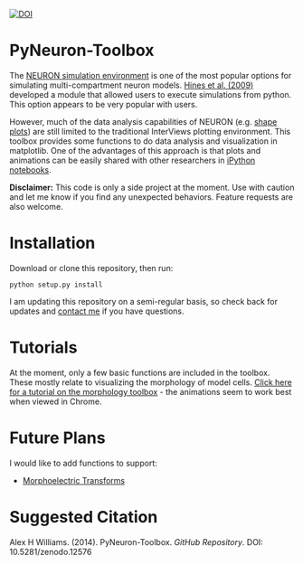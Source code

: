 [![DOI](https://zenodo.org/badge/doi/10.5281/zenodo.12576.png)](http://dx.doi.org/10.5281/zenodo.12576)

PyNeuron-Toolbox
================

The [NEURON simulation environment](http://www.neuron.yale.edu/neuron/) is one of the most popular options for simulating multi-compartment neuron models. [Hines et al. (2009)](http://journal.frontiersin.org/Journal/10.3389/neuro.11.001.2009/abstract) developed a module that allowed users to execute simulations from python. This option appears to be very popular with users.

However, much of the data analysis capabilities of NEURON (e.g. [shape plots](http://www.oberlin.edu/OCTET/HowTo/NEURON/B2_RealisticMorph.html)) are still limited to the traditional InterViews plotting environment. This toolbox provides some functions to do data analysis and visualization in matplotlib. One of the advantages of this approach is that plots and animations can be easily shared with other researchers in [iPython notebooks](http://ipython.org/notebook.html).

**Disclaimer:** This code is only a side project at the moment. Use with caution and let me know if you find any unexpected behaviors. Feature requests are also welcome.

Installation
=============
Download or clone this repository, then run:

`python setup.py install`

I am updating this repository on a semi-regular basis, so check back for updates and [contact me](http://alexhwilliams.info) if you have questions.

Tutorials
==========
At the moment, only a few basic functions are included in the toolbox. These mostly relate to visualizing the morphology of model cells. [Click here for a tutorial on the morphology toolbox](http://alexhwilliams.info/code/pyneuron_morph.html) - the animations seem to work best when viewed in Chrome. 

Future Plans
============
I would like to add functions to support:

* [Morphoelectric Transforms](http://zadorlab.cshl.edu/PDF/zador-thesis1993.pdf)

Suggested Citation
==================
Alex H Williams. (2014). PyNeuron-Toolbox. *GitHub Repository*. DOI: 10.5281/zenodo.12576
